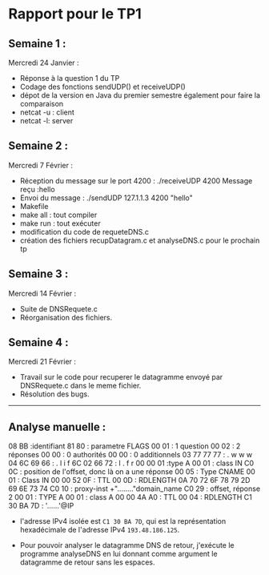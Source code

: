 # Rapport pour le TP1

## Semaine 1 :
Mercredi 24 Janvier :
- Réponse à la question 1 du TP
- Codage des fonctions sendUDP() et receiveUDP()
- dépot de la version en Java du premier semestre également pour faire la comparaison
- netcat -u : client
- netcat -l: server

## Semaine 2 :
Mercredi 7 Février :
- Réception du message sur le port 4200 :
./receiveUDP 4200
Message reçu :hello
- Envoi du message :
./sendUDP 127.1.1.3 4200 "hello"
- Makefile
- make all : tout compiler
- make run : tout exécuter
- modification du code de requeteDNS.c
- création des fichiers recupDatagram.c et analyseDNS.c pour le prochain tp


## Semaine 3 :
Mercredi 14 Février :
- Suite de DNSRequete.c 
- Réorganisation des fichiers.

## Semaine 4 :
Mercredi 21 Février :
- Travail sur le code pour recuperer le datagramme envoyé par DNSRequete.c dans le meme fichier.
- Résolution des bugs.
-----------------------------------------------------------------------------------------------
##                                      Analyse manuelle :
 08 BB :identifiant 
 81 80 : parametre FLAGS
 00 01 : 1 question
 00 02 : 2 réponses
 00 00 : 0 authorités
 00 00 : 0 additionnels
 03 77 77 77 :	. w w w
 04 6C 69 66 : . l i f
 6C 02 66 72 : l . f r
 00 
 00 01 :type A
 00 01 : class IN
 C0 0C : position de l'offset, donc là on a une réponse
 00 05 : Type CNAME
 00 01 : Class IN
 00 00 52 0F : TTL
 00 0D : RDLENGTH
 0A 70 72 6F 78 79 2D 69 6E 73 74 C0 10 : proxy-inst +"........"domain_name
 C0 29 : offset, réponse 2
 00 01 : TYPE A
 00 01 :  class A
 00 00 4A A0 : TTL
 00 04 : RDLENGTH
 C1 30 BA 7D : '......'@IP


- l'adresse IPv4 isolée est `C1 30 BA 7D`, qui est la représentation hexadécimale de l'adresse IPv4 `193.48.186.125`.

- Pour pouvoir analyser le datagramme DNS de retour, j'exécute le programme analyseDNS en lui donnant comme argument le datagramme de retour sans les espaces.
